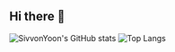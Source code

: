 ## Hi there 👋

<!--
**SivvonYoon/SivvonYoon** is a ✨ _special_ ✨ repository because its `README.md` (this file) appears on your GitHub profile.

Here are some ideas to get you started:

- 🔭 I’m currently working on ...
- 🌱 I’m currently learning ...
- 👯 I’m looking to collaborate on ...
- 🤔 I’m looking for help with ...
- 💬 Ask me about ...
- 📫 How to reach me: ...
- 😄 Pronouns: ...
- ⚡ Fun fact: ...
-->
![SivvonYoon's GitHub stats](https://github-readme-stats.vercel.app/api?username=SivvonYoon&count_private=true&show_icons=true&theme=cobalt)
![Top Langs](https://github-readme-stats.vercel.app/api/top-langs/?username=SivvonYoon&theme=cobalt&count_private=true)
